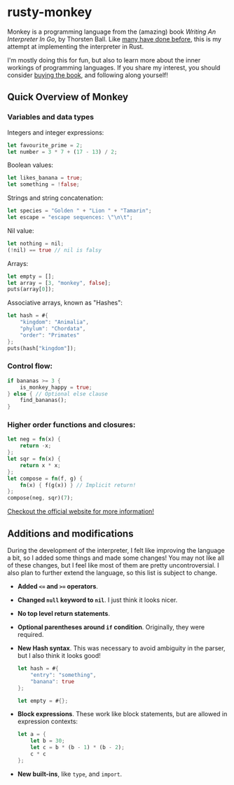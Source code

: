 # rusty-monkey
Monkey is a programming language from the (amazing) book _Writing An Interpreter In Go_, by Thorsten Ball. Like [many have done before](https://github.com/search?q=monkey+rust), this is my attempt at implementing the interpreter in Rust.

I'm mostly doing this for fun, but also to learn more about the inner workings of programming languages. If you share my interest, you should consider [buying the book](https://interpreterbook.com), and following along yourself!

## Quick Overview of Monkey
### Variables and data types
Integers and integer expressions:
```rust
let favourite_prime = 2;
let number = 3 * 7 + (17 - 13) / 2;
```

Boolean values:
```rust
let likes_banana = true;
let something = !false;
```

Strings and string concatenation:
```rust
let species = "Golden " + "Lion " + "Tamarin";
let escape = "escape sequences: \"\n\t";
```

Nil value:
```rust
let nothing = nil;
(!nil) == true // nil is falsy
```

Arrays:
```rust
let empty = [];
let array = [3, "monkey", false];
puts(array[0]);
```

Associative arrays, known as "Hashes":
```rust
let hash = #{
    "kingdom": "Animalia",
    "phylum": "Chordata",
    "order": "Primates"
};
puts(hash["kingdom"]);
```

### Control flow:
```rust
if bananas >= 3 {
    is_monkey_happy = true;
} else { // Optional else clause
    find_bananas();
}
```

### Higher order functions and closures:
```rust
let neg = fn(x) {
    return -x;
};
let sqr = fn(x) {
    return x * x;
};
let compose = fn(f, g) {
    fn(x) { f(g(x)) } // Implicit return!
};
compose(neg, sqr)(7);
```

[Checkout the official website for more information!](https://monkeylang.org/)

## Additions and modifications
During the development of the interpreter, I felt like improving the language a bit, so I added some things and made some changes! You may not like all of these changes, but I feel like most of them are pretty uncontroversial. I also plan to further extend the language, so this list is subject to change.

- **Added `<=` and `>=` operators**.

- **Changed `null` keyword to `nil`**. I just think it looks nicer.

- **No top level return statements**.

- **Optional parentheses around `if` condition**. Originally, they were required.

- **New Hash syntax**. This was necessary to avoid ambiguity in the parser, but I also think it looks good!
    ```rust
    let hash = #{
        "entry": "something",
        "banana": true
    };

    let empty = #{};
    ```

- **Block expressions**. These work like block statements, but are allowed in expression contexts:
    ```rust
    let a = {
        let b = 30;
        let c = b * (b - 1) * (b - 2);
        c * c
    };
    ```

- **New built-ins**, like `type`, and `import`.
